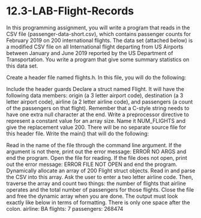# 12.3-LAB-Flight-Records
In this programming assignment, you will write a program that reads in the CSV file (passenger-data-short.csv), which contains passenger counts for February 2019 on 200 international flights. The data set (attached below) is a modified CSV file on all International flight departing from US Airports between January and June 2019 reported by the US Department of Transportation. You write a program that give some summary statistics on this data set.

Create a header file named flights.h. In this file, you will do the following:

Include the header guards
Declare a struct named Flight. It will have the following data members: origin (a 3 letter airport code), destination (a 3 letter airport code), airline (a 2 letter airline code), and passengers (a count of the passengers on that flight). Remember that a C-style string needs to have one extra null character at the end.
Write a preprocessor directive to represent a constant value for an array size. Name it NUM_FLIGHTS and give the replacement value 200.
There will be no separate source file for this header file.
Write the main() that will do the following:

Read in the name of the file through the command line argument. If the argument is not there, print out the error message: ERROR NO ARGS and end the program.
Open the file for reading. If the file does not open, print out the error message: ERROR FILE NOT OPEN and end the program.
Dynamically allocate an array of 200 Flight struct objects.
Read in and parse the CSV into this array.
Ask the user to enter a two letter airline code. Then, traverse the array and count two things: the number of flights that airline operates and the total number of passengers for those flights.
Close the file and free the dynamic array when you are done.
The output must look exactly like below in terms of formatting. There is only one space after the colon.
airline: BA
flights: 7
passengers: 268474
